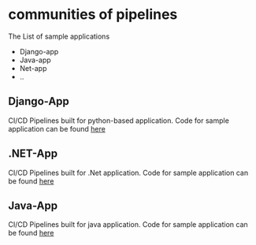 # communities of pipelines
The List of sample applications
* Django-app
* Java-app
* Net-app
* ..


## Django-App

CI/CD Pipelines built for python-based application. Code for sample application can be found [here](https://github.com/goekezie/djangoSampleApp)
 


## .NET-App

CI/CD Pipelines built for .Net application. Code for sample application can be found [here](https://github.com/goekezie/mslearn-tailspin-spacegame-web)
 


## Java-App

CI/CD Pipelines built for java application. Code for sample application can be found [here](https://github.com/goekezie/javasample)
 

